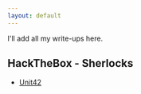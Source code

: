 ```yaml
---
layout: default
---
```


I'll add all my write-ups here.

## HackTheBox - Sherlocks

- <a href="/blog/write-ups/sherlocks-unit42.html">Unit42</a>
